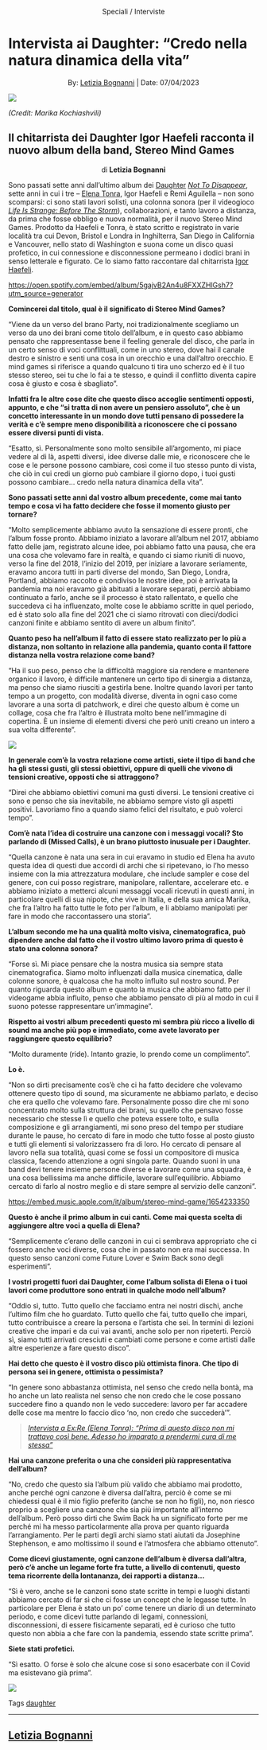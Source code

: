 <p align="center">
Speciali / Interviste
</p>

# Intervista ai Daughter: “Credo nella natura dinamica della vita”

<div align="center">

By: [Letizia Bognanni](https://rumoremag.com/author/letizia/) | Date: 07/04/2023

</div>

<img src="/Images/Marika Kochiashvili/Daughter-Party-Press-Shot-by-Marika-Kochiashvili.jpeg">

*(Credit: Marika Kochiashvili)*

## Il chitarrista dei Daughter Igor Haefeli racconta il nuovo album della band, Stereo Mind Games

<div align="center">

di **Letizia Bognanni**

</div>

Sono passati sette anni dall’ultimo album dei [Daughter](https://rumoremag.com/tag/daughter) [*Not To Disappear*](https://rumoremag.com/2016/10/18/ascolta-daughter-the-end/), sette anni in cui i tre – [Elena Tonra](https://rumoremag.com/2019/02/01/intervista-ex-re-elena-tonra-daughter/), Igor Haefeli e Remi Aguilella – non sono scomparsi: ci sono stati lavori solisti, una colonna sonora (per il videogioco [*Life Is Strange: Before The Storm*](https://en.wikipedia.org/wiki/Life_Is_Strange:_Before_the_Storm)), collaborazioni, e tanto lavoro a distanza, da prima che fosse obbligo e nuova normalità, per il nuovo Stereo Mind Games. Prodotto da Haefeli e Tonra, è stato scritto e registrato in varie località tra cui Devon, Bristol e Londra in Inghilterra, San Diego in California e Vancouver, nello stato di Washington e suona come un disco quasi profetico, in cui connessione e disconnessione permeano i dodici brani in senso letterale e figurato. Ce lo siamo fatto raccontare dal chitarrista [Igor Haefeli](https://www.discogs.com/artist/2218595-Igor-Haefeli).

https://open.spotify.com/embed/album/5gajvB2An4u8FXXZHlGsh7?utm_source=generator

**Comincerei dal titolo, qual è il significato di Stereo Mind Games?**

“Viene da un verso del brano Party, noi tradizionalmente scegliamo un verso da uno dei brani come titolo dell’album, e in questo caso abbiamo pensato che rappresentasse bene il feeling generale del disco, che parla in un certo senso di voci conflittuali, come in uno stereo, dove hai il canale destro e sinistro e senti una cosa in un orecchio e una dall’altro orecchio. E mind games si riferisce a quando qualcuno ti tira uno scherzo ed è il tuo stesso stereo, sei tu che lo fai a te stesso, e quindi il conflitto diventa capire cosa è giusto e cosa è sbagliato”.

**Infatti fra le altre cose dite che questo disco accoglie sentimenti opposti, appunto, e che “si tratta di non avere un pensiero assoluto”, che è un concetto interessante in un mondo dove tutti pensano di possedere la verità e c’è sempre meno disponibilità a riconoscere che ci possano essere diversi punti di vista.**

“Esatto, sì. Personalmente sono molto sensibile all’argomento, mi piace vedere al di là, aspetti diversi, idee diverse dalle mie, e riconoscere che le cose e le persone possono cambiare, così come il tuo stesso punto di vista, che ciò in cui credi un giorno può cambiare il giorno dopo, i tuoi gusti possono cambiare… credo nella natura dinamica della vita”.

**Sono passati sette anni dal vostro album precedente, come mai tanto tempo e cosa vi ha fatto decidere che fosse il momento giusto per tornare?**

“Molto semplicemente abbiamo avuto la sensazione di essere pronti, che l’album fosse pronto. Abbiamo iniziato a lavorare all’album nel 2017, abbiamo fatto delle jam, registrato alcune idee, poi abbiamo fatto una pausa, che era una cosa che volevamo fare in realtà, e quando ci siamo riuniti di nuovo, verso la fine del 2018, l’inizio del 2019, per iniziare a lavorare seriamente, eravamo ancora tutti in parti diverse del mondo, San Diego, Londra, Portland, abbiamo raccolto e condiviso le nostre idee, poi è arrivata la pandemia ma noi eravamo già abituati a lavorare separati, perciò abbiamo continuato a farlo, anche se il processo è stato rallentato, e quello che succedeva ci ha influenzato, molte cose le abbiamo scritte in quel periodo, ed è stato solo alla fine del 2021 che ci siamo ritrovati con dieci/dodici canzoni finite e abbiamo sentito di avere un album finito”.

**Quanto peso ha nell’album il fatto di essere stato realizzato per lo più a distanza, non soltanto in relazione alla pandemia, quanto conta il fattore distanza nella vostra relazione come band?**

“Ha il suo peso, penso che la difficoltà maggiore sia rendere e mantenere organico il lavoro, è difficile mantenere un certo tipo di sinergia a distanza, ma penso che siamo riusciti a gestirla bene. Inoltre quando lavori per tanto tempo a un progetto, con modalità diverse, diventa in ogni caso come lavorare a una sorta di patchwork, e direi che questo album è come un collage, cosa che fra l’altro è illustrata molto bene nell’immagine di copertina. È un insieme di elementi diversi che però uniti creano un intero a sua volta differente”. 

<img src="/Text/Resources/Apple Music Artwork/197187660162.jpg">

**In generale com’è la vostra relazione come artisti, siete il tipo di band che ha gli stessi gusti, gli stessi obiettivi, oppure di quelli che vivono di tensioni creative, opposti che si attraggono?**

“Direi che abbiamo obiettivi comuni ma gusti diversi. Le tensioni creative ci sono e penso che sia inevitabile, ne abbiamo sempre visto gli aspetti positivi. Lavoriamo fino a quando siamo felici del risultato, e può volerci tempo”.

**Com’è nata l’idea di costruire una canzone con i messaggi vocali? Sto parlando di (Missed Calls), è un brano piuttosto inusuale per i Daughter.**

“Quella canzone è nata una sera in cui eravamo in studio ed Elena ha avuto questa idea di questi due accordi di archi che si ripetevano, io l’ho messo insieme con la mia attrezzatura modulare, che include sampler e cose del genere, con cui posso registrare, manipolare, rallentare, accelerare etc. e abbiamo iniziato a metterci alcuni messaggi vocali ricevuti in questi anni, in particolare quelli di sua nipote, che vive in Italia, e della sua amica Marika, che fra l’altro ha fatto tutte le foto per l’album, e li abbiamo manipolati per fare in modo che raccontassero una storia”.

**L’album secondo me ha una qualità molto visiva, cinematografica, può dipendere anche dal fatto che il vostro ultimo lavoro prima di questo è stato una colonna sonora?**

“Forse sì. Mi piace pensare che la nostra musica sia sempre stata cinematografica. Siamo molto influenzati dalla musica cinematica, dalle colonne sonore, è qualcosa che ha molto influito sul nostro sound. Per quanto riguarda questo album e quanto la musica che abbiamo fatto per il videogame abbia influito, penso che abbiamo pensato di più al modo in cui il suono potesse rappresentare un’immagine”.

**Rispetto ai vostri album precedenti questo mi sembra più ricco a livello di sound ma anche più pop e immediato, come avete lavorato per raggiungere questo equilibrio?**

“Molto duramente (ride). Intanto grazie, lo prendo come un complimento”.

**Lo è.**

“Non so dirti precisamente cos’è che ci ha fatto decidere che volevamo ottenere questo tipo di sound, ma sicuramente ne abbiamo parlato, e deciso che era quello che volevamo fare. Personalmente posso dire che mi sono concentrato molto sulla struttura dei brani, su quello che pensavo fosse necessario che stesse lì e quello che poteva essere tolto, e sulla composizione e gli arrangiamenti, mi sono preso del tempo per studiare durante le pause, ho cercato di fare in modo che tutto fosse al posto giusto e tutti gli elementi si valorizzassero fra di loro. Ho cercato di pensare al lavoro nella sua totalità, quasi come se fossi un compositore di musica classica, facendo attenzione a ogni singola parte. Quando suoni in una band devi tenere insieme persone diverse e lavorare come una squadra, è una cosa bellissima ma anche difficile, lavorare sull’equilibrio. Abbiamo cercato di farlo al nostro meglio e di stare sempre al servizio delle canzoni”.

https://embed.music.apple.com/it/album/stereo-mind-game/1654233350

**Questo è anche il primo album in cui canti. Come mai questa scelta di aggiungere altre voci a quella di Elena?**

“Semplicemente c’erano delle canzoni in cui ci sembrava appropriato che ci fossero anche voci diverse, cosa che in passato non era mai successa. In questo senso canzoni come Future Lover e Swim Back sono degli esperimenti”.

**I vostri progetti fuori dai Daughter, come l’album solista di Elena o i tuoi lavori come produttore sono entrati in qualche modo nell’album?**

“Oddio sì, tutto. Tutto quello che facciamo entra nei nostri dischi, anche l’ultimo film che ho guardato. Tutto quello che fai, tutto quello che impari, tutto contribuisce a creare la persona e l’artista che sei. In termini di lezioni creative che impari e da cui vai avanti, anche solo per non ripeterti. Perciò sì, siamo tutti arrivati cresciuti e cambiati come persone e come artisti dalle altre esperienze a fare questo disco”.

**Hai detto che questo è il vostro disco più ottimista finora. Che tipo di persona sei in genere, ottimista o pessimista?**

“In genere sono abbastanza ottimista, nel senso che credo nella bontà, ma ho anche un lato realista nel senso che non credo che le cose possano succedere fino a quando non le vedo succedere: lavoro per far accadere delle cose ma mentre lo faccio dico ‘no, non credo che succederà’”.

> [*Intervista a Ex:Re (Elena Tonra): “Prima di questo disco non mi trattavo così bene. Adesso ho imparato a prendermi cura di me stessa”*](https://rumoremag.com/2019/02/01/intervista-ex-re-elena-tonra-daughter/)

**Hai una canzone preferita o una che consideri più rappresentativa dell’album?**

“No, credo che questo sia l’album più valido che abbiamo mai prodotto, anche perché ogni canzone è diversa dall’altra, perciò è come se mi chiedessi qual è il mio figlio preferito (anche se non ho figli), no, non riesco proprio a scegliere una canzone che sia più importante all’interno dell’album. Però posso dirti che Swim Back ha un significato forte per me perché mi ha messo particolarmente alla prova per quanto riguarda l’arrangiamento. Per le parti degli archi siamo stati aiutati da Josephine Stephenson, e amo moltissimo il sound e l’atmosfera che abbiamo ottenuto”.

**Come dicevi giustamente, ogni canzone dell’album è diversa dall’altra, però c’è anche un legame forte fra tutte, a livello di contenuti, questo tema ricorrente della lontananza, dei rapporti a distanza…**

“Sì è vero, anche se le canzoni sono state scritte in tempi e luoghi distanti abbiamo cercato di far sì che ci fosse un concept che le legasse tutte. In particolare per Elena è stato un po’ come tenere un diario di un determinato periodo, e come dicevi tutte parlando di legami, connessioni, disconnessioni, di essere fisicamente separati, ed è curioso che tutto questo non abbia a che fare con la pandemia, essendo state scritte prima”.

**Siete stati profetici.**

“Sì esatto. O forse è solo che alcune cose si sono esacerbate con il Covid ma esistevano già prima”.

[<img src="https://i.ytimg.com/vi/MXuYBBjHHiQ/maxresdefault.jpg">](https://www.youtube.com/watch?v=MXuYBBjHHiQ)

Tags [daughter](https://rumoremag.com/tag/daughter/)

---
[Letizia Bognanni](https://rumoremag.com/author/letizia/)
---
